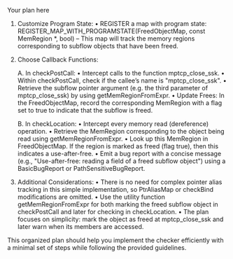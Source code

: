 Your plan here

1. Customize Program State:
   • REGISTER a map with program state: REGISTER_MAP_WITH_PROGRAMSTATE(FreedObjectMap, const MemRegion *, bool)
     – This map will track the memory regions corresponding to subflow objects that have been freed.

2. Choose Callback Functions:

   A. In checkPostCall:
      • Intercept calls to the function mptcp_close_ssk.
      • Within checkPostCall, check if the callee’s name is "mptcp_close_ssk".
      • Retrieve the subflow pointer argument (e.g. the third parameter of mptcp_close_ssk) by using getMemRegionFromExpr.
      • Update Frees: In the FreedObjectMap, record the corresponding MemRegion with a flag set to true to indicate that the subflow is freed.

   B. In checkLocation:
      • Intercept every memory read (dereference) operation.
      • Retrieve the MemRegion corresponding to the object being read using getMemRegionFromExpr.
      • Look up this MemRegion in FreedObjectMap. If the region is marked as freed (flag true), then this indicates a use-after-free.
      • Emit a bug report with a concise message (e.g., "Use-after-free: reading a field of a freed subflow object") using a BasicBugReport or PathSensitiveBugReport.

3. Additional Considerations:
   • There is no need for complex pointer alias tracking in this simple implementation, so PtrAliasMap or checkBind modifications are omitted.
   • Use the utility function getMemRegionFromExpr for both marking the freed subflow object in checkPostCall and later for checking in checkLocation.
   • The plan focuses on simplicity: mark the object as freed at mptcp_close_ssk and later warn when its members are accessed.
   
This organized plan should help you implement the checker efficiently with a minimal set of steps while following the provided guidelines.